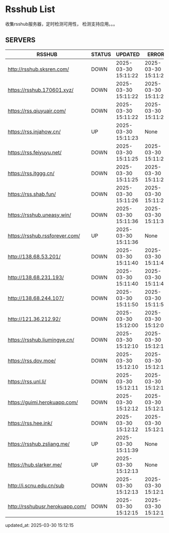 # Rsshub List

收集rsshub服务器，定时检测可用性， 检测支持应用。。。


## SERVERS

|  RSSHUB   | STATUS  | UPDATED  | ERROR  | TWITTER |  
|  ----  | ----  | ----  | ----  | ---- |  
| http://rsshub.sksren.com/ | DOWN | 2025-03-30 15:11:22 | 2025-03-30 15:11:22 |  
| https://rsshub.170601.xyz/ | DOWN | 2025-03-30 15:11:22 | 2025-03-30 15:11:22 |  
| https://rss.qiuyuair.com/ | DOWN | 2025-03-30 15:11:22 | 2025-03-30 15:11:22 |  
| https://rss.injahow.cn/ | UP | 2025-03-30 15:11:23 | None ||  
| https://rss.feiyuyu.net/ | DOWN | 2025-03-30 15:11:25 | 2025-03-30 15:11:25 |  
| https://rss.itggg.cn/ | DOWN | 2025-03-30 15:11:25 | 2025-03-30 15:11:25 |  
| https://rss.shab.fun/ | DOWN | 2025-03-30 15:11:26 | 2025-03-30 15:11:26 |  
| https://rsshub.uneasy.win/ | DOWN | 2025-03-30 15:11:36 | 2025-03-30 15:11:36 |  
| https://rsshub.rssforever.com/ | UP | 2025-03-30 15:11:36 | None ||  
| http://138.68.53.201/ | DOWN | 2025-03-30 15:11:40 | 2025-03-30 15:11:40 |  
| http://138.68.231.193/ | DOWN | 2025-03-30 15:11:40 | 2025-03-30 15:11:40 |  
| http://138.68.244.107/ | DOWN | 2025-03-30 15:11:50 | 2025-03-30 15:11:50 |  
| http://121.36.212.92/ | DOWN | 2025-03-30 15:12:00 | 2025-03-30 15:12:00 |  
| https://rsshub.liumingye.cn/ | DOWN | 2025-03-30 15:12:10 | 2025-03-30 15:12:10 |  
| https://rss.dov.moe/ | DOWN | 2025-03-30 15:12:10 | 2025-03-30 15:12:10 |  
| https://rss.unl.li/ | DOWN | 2025-03-30 15:12:11 | 2025-03-30 15:12:11 |  
| https://guimi.herokuapp.com/ | DOWN | 2025-03-30 15:12:12 | 2025-03-30 15:12:12 |  
| https://rss.hee.ink/ | DOWN | 2025-03-30 15:12:12 | 2025-03-30 15:12:12 |  
| https://rsshub.zsliang.me/ | UP | 2025-03-30 15:11:39 | None |OK|  
| https://hub.slarker.me/ | UP | 2025-03-30 15:12:13 | None ||  
| http://i.scnu.edu.cn/sub | DOWN | 2025-03-30 15:12:13 | 2025-03-30 15:12:13 |  
| http://rsshubusr.herokuapp.com/ | DOWN | 2025-03-30 15:12:15 | 2025-03-30 15:12:15 |  
  

updated_at: 2025-03-30 15:12:15  
